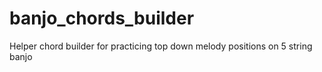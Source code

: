 # banjo_chords_builder
Helper chord builder for practicing top down melody positions on 5 string banjo
